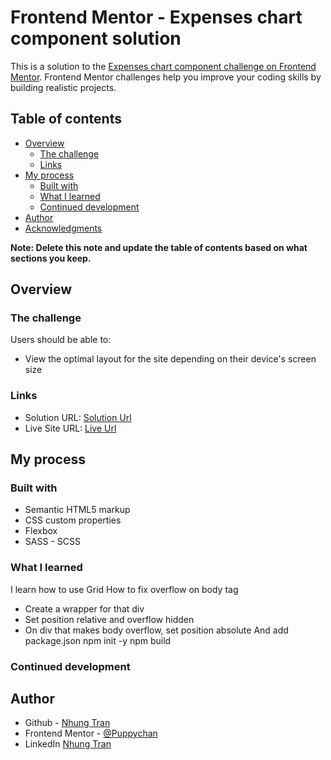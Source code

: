 # Frontend Mentor - Expenses chart component solution

This is a solution to the [Expenses chart component challenge on Frontend Mentor](https://www.frontendmentor.io/challenges/expenses-chart-component-e7yJBUdjwt). Frontend Mentor challenges help you improve your coding skills by building realistic projects. 

## Table of contents

- [Overview](#overview)
  - [The challenge](#the-challenge)
  - [Links](#links)
- [My process](#my-process)
  - [Built with](#built-with)
  - [What I learned](#what-i-learned)
  - [Continued development](#continued-development)
- [Author](#author)
- [Acknowledgments](#acknowledgments)

**Note: Delete this note and update the table of contents based on what sections you keep.**

## Overview

### The challenge

Users should be able to:

- View the optimal layout for the site depending on their device's screen size
### Links

- Solution URL: [Solution Url](https://www.frontendmentor.io/challenges/expenses-chart-component-e7yJBUdjwt/hub/expenses-chart-component-WGbPbLnJEm)
- Live Site URL: [Live Url](https://expenseschartcomponent-frontendmentor.netlify.app/)

## My process

### Built with

- Semantic HTML5 markup
- CSS custom properties
- Flexbox
- SASS - SCSS

### What I learned

I learn how to use Grid
How to fix overflow on body tag
- Create a wrapper for that div
- Set position relative and overflow hidden
- On div that makes body overflow, set position absolute
And add package.json
npm init -y
npm build
### Continued development

## Author

- Github - [Nhung Tran](https://github.com/Puppychan)
- Frontend Mentor - [@Puppychan](https://www.frontendmentor.io/profile/Puppychan)
- LinkedIn [Nhung Tran](https://www.linkedin.com/in/nhung-tran-528396210/)